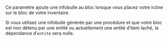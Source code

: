 Ce paramètre ajoute une infobulle au bloc lorsque vous placez votre icône sur le bloc de votre inventaire.

Si vous utilisez une infobulle générée par une procédure et que votre bloc est non détenu par une entité ou actuellement une entité d’item laché, la dépendance d’`entité` sera nulle.